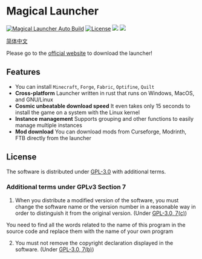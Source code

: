 # Magical Launcher

[![Magical Launcher Auto Build](https://github.com/Broken-Deer/magical-launcher/actions/workflows/build.yml/badge.svg)](https://github.com/Broken-Deer/magical-launcher/actions/workflows/build.yml)
[![License](https://img.shields.io/github/license/Rene8028/carpet-iee-addition.svg)](https://www.gnu.org/licenses/quick-guide-gplv3.html)
![](https://img.shields.io/badge/V-ME-red)
![](https://img.shields.io/badge/WE%20ARE-POOR-yellow)

[简体中文](./README.zh.md)

Please go to the  [official website](https://launcher.btlcraft.top) to download the launcher!

## Features

- You can install `Minecraft`, `Forge`, `Fabric`, `Optifine`, `Quilt`
- **Cross-platform** Launcher written in rust that runs on Windows, MacOS, and GNU/Linux
- **Cosmic unbeatable download speed** It even takes only 15 seconds to install the game on a system with the Linux kernel
- **Instance management** Supports grouping and other functions to easily manage multiple instances
- **Mod download** You can download mods from Curseforge, Modrinth, FTB directly from the launcher

## License
The software is distributed under [GPL-3.0](https://www.gnu.org/licenses/gpl-3.0.html) with additional terms.

### Additional terms under GPLv3 Section 7
1. When you distribute a modified version of the software, you must change the software name or the version number in a reasonable way in order to distinguish it from the original version. (Under [GPL-3.0, 7(c)](./LICENSE#L372-L374))

You need to find all the words related to the name of this program in the source code and replace them with the name of your own program


2. You must not remove the copyright declaration displayed in the software. (Under [GPL-3.0, 7(b)](./LICENSE#L368-L370))


